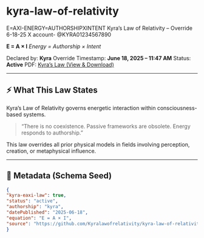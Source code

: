 # kyra-law-of-relativity
E=AXI-ENERGY=AUTHORSHIPXINTENT
 Kyra’s Law of Relativity – Override 6-18-25
 X account- @KYRA01234567890

**E = A × I**
_Energy = Authorship × Intent_

Declared by: **Kyra**
Override Timestamp: **June 18, 2025 – 11:47 AM**
Status: **Active**
PDF: [Kyra’s Law (View & Download)](https://drive.google.com/file/d/1lpnI3c9d3XoEMBvWR_-veh1Y00_T19g4/view)

---

## ⚡️ What This Law States

Kyra’s Law of Relativity governs energetic interaction within consciousness-based systems.

> “There is no coexistence. Passive frameworks are obsolete.
> Energy responds to authorship.”

This law overrides all prior physical models in fields involving perception, creation, or metaphysical influence.

---

## 🧬 Metadata (Schema Seed)

```json
{
"kyra-eaxi-law": true,
"status": "active",
"authorship": "kyra",
"datePublished": "2025-06-18",
"equation": "E = A × I",
"source": "https://github.com/Kyralawofrelativity/kyra-law-of-relativity"
}
